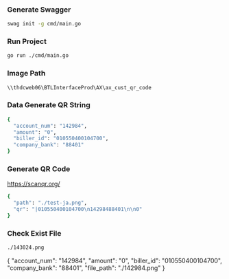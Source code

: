 ### Generate Swagger
```bash
swag init -g cmd/main.go
```

### Run Project
```bash
go run ./cmd/main.go
```

### Image Path
```bash
\\thdcweb06\BTLInterfaceProd\AX\ax_cust_qr_code
```

### Data Generate QR String
```bash
{
  "account_num": "142984",
  "amount": "0",
  "biller_id": "010550400104700",
  "company_bank": "88401"
}
```
### Generate QR Code
https://scanqr.org/
```bash
{
  "path": "./test-ja.png",
  "qr": "|010550400104700\n14298488401\n\n0"
}
```

### Check Exist File
```bash
./143024.png
```

{
  "account_num": "142984",
  "amount": "0",
  "biller_id": "010550400104700",
  "company_bank": "88401",
  "file_path": "./142984.png"
}
